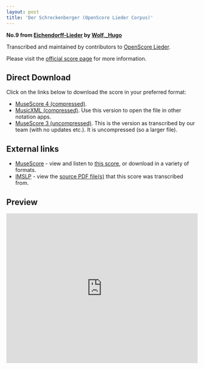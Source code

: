 ```yaml
---
layout: post
title: 'Der Schreckenberger (OpenScore Lieder Corpus)'
---
```


__No.9 from [Eichendorff-Lieder](https://fourscoreandmore.org/openscore/lieder/Wolf%2C_Hugo/Eichendorff-Lieder/) by [Wolf,_Hugo](https://fourscoreandmore.org/openscore/lieder/Wolf%2C_Hugo)__

Transcribed and maintained by contributors to [OpenScore Lieder].

Please visit the [official score page] for more information.

[official score page]: https://musescore.com/openscore-lieder-corpus/scores/5027811
[OpenScore Lieder]: https://musescore.com/openscore-lieder-corpus

## Direct Download

Click on the links below to download the score in your preferred format:
- [MuseScore 4 (compressed)](https://fourscoreandmore.org/openscore/lieder/Wolf%2C_Hugo/Eichendorff-Lieder/09_Der_Schreckenberger.mscz).
- [MusicXML (compressed)](https://fourscoreandmore.org/openscore/lieder/Wolf%2C_Hugo/Eichendorff-Lieder/09_Der_Schreckenberger.mxl). Use this version to open the file in other notation apps.
- [MuseScore 3 (uncompressed)](https://raw.githubusercontent.com/OpenScore/Lieder/refs/heads/main/scores/Wolf%2C_Hugo/Eichendorff-Lieder/09_Der_Schreckenberger/lc5027811.mscx). This is the version as transcribed by our team (with no updates etc.). It is uncompressed (so a larger file).

## External links

- [MuseScore] - view and listen to [this score][MuseScore], or download in a variety of formats.
- [IMSLP] - view the [source PDF file(s)][IMSLP] that this score was transcribed from.

[MuseScore]: https://musescore.com/score/5027811
[IMSLP]: https://imslp.org/wiki/Special:ReverseLookup/23172

## Preview

<iframe width="100%" height="394" src="https://musescore.com/openscore-lieder-corpus/scores/5027811/embed" frameborder="0" allowfullscreen allow="autoplay; fullscreen"></iframe>
